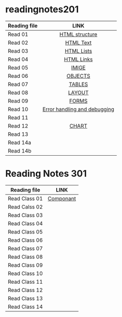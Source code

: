 # readingnotes201

| Reading file   |      LINK                                                               |  
|----------      |:-----------------------------------------------------------------------:|
| Read 01        |  [HTML structure](https://duaa-tarazi.github.io/readingnotes201/read01) | 
| Read 02        |    [HTML Text](https://duaa-tarazi.github.io/readingnotes201/read02)    |   
| Read 03        | [HTML Lists](https://duaa-tarazi.github.io/readingnotes201/read03)      |   
| Read 04        |       [HTML Links](https://duaa-tarazi.github.io/readingnotes201/read04)|
| Read 05        |[IMIGE](https://duaa-tarazi.github.io/readingnotes201/read05)            |
| Read 06        |[OBJECTS](https://duaa-tarazi.github.io/readingnotes201/read06)          |
| Read 07        |[TABLES](https://duaa-tarazi.github.io/readingnotes201/read07)           |
| Read 08        |[LAYOUT](https://duaa-tarazi.github.io/readingnotes201/read08)           |
| Read 09        |[FORMS](https://duaa-tarazi.github.io/readingnotes201/read09)            |
| Read 10        |[Error handling and debugging](https://duaa-tarazi.github.io/readingnotes201/read010)|
| Read 11   |    |[IMAGES](https://duaa-tarazi.github.io/readingnotes201/read011)          |
| Read 12        |[CHART](https://duaa-tarazi.github.io/readingnotes201/read012)           |
| Read 13        |[]()   |
| Read 14a       |[]()                                                               |
| Read 14b       |[]()                                                   |

# Reading Notes 301


| Reading file   |      LINK                                                               |  
|----------      |:-----------------------------------------------------------------------:|
| Read Class 01        |  [Componant](https://duaa-tarazi.github.io/readingnotes201/class%2001) | 
| Read Calss 02        |[]()       |   
| Read Class 03        |[]()       |   
| Read Class 04        |[]()       |
| Read Class 05        |[]()       |
| Read Class 06        |[]()       |
| Read Class 07        |[]()       |
| Read Class 08        |[]()       |
| Read Class 09        |[]()       |
| Read Class 10        |[]()       |
| Read Class 11   |    |[]()       |
| Read Class 12        |[]()       |
| Read Class 13        |[]()       |
| Read Class 14        |[]()       |

